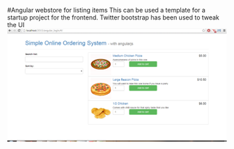 #Angular webstore for listing items
This can be used a template for a startup project for the frontend. Twitter bootstrap has been used to tweak the UI
![Alt text](/screenshot.png?raw=true "Main list page")